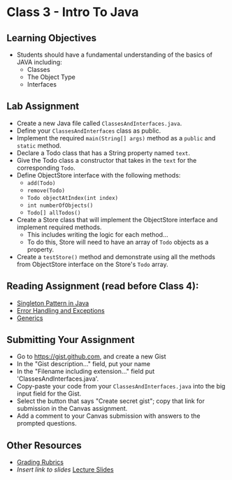 # Class 3 - Intro To Java  

## Learning Objectives  
* Students should have a fundamental understanding of the basics of JAVA including:  
  * Classes  
  * The Object Type  
  * Interfaces  

## Lab Assignment  
* Create a new Java file called `ClassesAndInterfaces.java`.  
* Define your `ClassesAndInterfaces` class as public.  
* Implement the required `main(String[] args)` method as a `public` and `static` method.  
* Declare a Todo class that has a String property named `text`.  
* Give the Todo class a constructor that takes in the `text` for the corresponding `Todo`.  
* Define ObjectStore interface with the following methods:  
  * `add(Todo)`  
  * `remove(Todo)`  
  * `Todo objectAtIndex(int index)`  
  * `int numberOfObjects()`  
  * `Todo[] allTodos()`  
* Create a Store class that will implement the ObjectStore interface and implement required methods.  
  * This includes writing the logic for each method...  
  * To do this, Store will need to have an array of `Todo` objects as a property.  
* Create a `testStore()` method and demonstrate using all the methods from ObjectStore interface on the Store's `Todo` array.  

## Reading Assignment (read **before** Class 4):  
* [Singleton Pattern in Java](https://www.tutorialspoint.com/java/java_using_singleton.htm)  
* [Error Handling and Exceptions](https://www.tutorialspoint.com/java/java_exceptions.htm)  
* [Generics](https://www.tutorialspoint.com/java/java_generics.htm)  

## Submitting Your Assignment  
- Go to https://gist.github.com, and create a new Gist  
- In the "Gist description..." field, put your name  
- In the "Filename including extension..." field put 'ClassesAndInterfaces.java'.  
- Copy-paste your code from your `ClassesAndInterfaces.java` into the big input field for the Gist.  
- Select the button that says "Create secret gist"; copy that link for submission in the Canvas assignment.  
- Add a comment to your Canvas submission with answers to the prompted questions.  

## Other Resources  
* [Grading Rubrics](../../resources/)  
* *Insert link to slides* [Lecture Slides]()  
